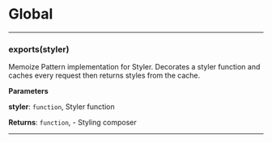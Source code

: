 # Global





* * *

### exports(styler) 

Memoize Pattern implementation for Styler. Decorates a styler function 
and caches every request then returns styles from the cache.

**Parameters**

**styler**: `function`, Styler function

**Returns**: `function`, - Styling composer



* * *










